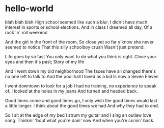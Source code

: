 # hello-world
blah blah blah
High school seemed like such a blur,
I didn't have much interest in sports or school elections.
And in class I dreamed all day,
Of a rock 'n' roll weekend

And the girl in the front of the room,
So close yet so far y'know she never seemed to notice
That this silly schoolboy crush
Wasn't just pretend.

Life goes by so fast
You only want to do what you think is right.
Close your eyes and then it's past;
Story of my life

And I went down my old neighborhood
The faces have all changed there's no one left to talk to
And the pool hall I loved as a kid
Is now a Seven Eleven

I went downtown to look for a job
I had no training, no experience to speak of.
I looked at the holes in my jeans
And turned and headed back.

Good times come and good times go,
I only wish the good times would last a little longer.
I think about the good times we had
And why they had to end.

So I sit at the edge of my bed
I strum my guitar and I sing an outlaw love song.
Thinkin' 'bout what you're doin' now
And when you're comin' back.
